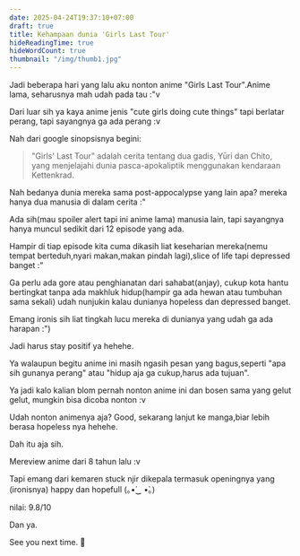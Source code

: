 ```yaml
---
date: 2025-04-24T19:37:10+07:00
draft: true
title: Kehampaan dunia 'Girls Last Tour'
hideReadingTime: true
hideWordCount: true
thumbnail: "/img/thumb1.jpg"
---
```


Jadi beberapa hari yang lalu aku nonton anime "Girls Last Tour".Anime lama, seharusnya mah udah pada tau :"v 
 
Dari luar sih ya kaya anime jenis "cute girls doing cute things" tapi berlatar perang, tapi sayangnya ga ada perang :v

Nah dari google sinopsisnya begini: 

> "Girls' Last Tour" adalah cerita tentang dua gadis, Yūri dan Chito, yang menjelajahi dunia pasca-apokaliptik menggunakan kendaraan Kettenkrad.  

Nah bedanya dunia mereka sama  post-appocalypse yang lain apa? mereka hanya dua manusia di dalam cerita :"

Ada sih(mau spoiler alert tapi ini anime lama) manusia lain, tapi sayangnya hanya muncul sedikit dari 12 episode yang ada.

Hampir di tiap episode kita cuma dikasih liat keseharian mereka(nemu tempat berteduh,nyari makan,makan pindah lagi),slice of life tapi depressed banget :"

Ga perlu ada gore atau penghianatan dari sahabat(anjay), cukup kota hantu bertingkat tanpa ada makhluk hidup(hampir ga ada hewan atau tumbuhan sama sekali) udah nunjukin kalau dunianya hopeless dan depressed banget.

Emang ironis sih liat tingkah lucu mereka di dunianya yang udah ga ada harapan :")

Jadi harus stay positif ya hehehe.

Ya walaupun begitu anime ini masih ngasih pesan yang bagus,seperti "apa sih gunanya perang" atau "hidup aja ga cukup,harus ada tujuan".

Ya jadi kalo kalian blom pernah nonton anime ini dan bosen sama yang gelut gelut, mungkin bisa dicoba nonton :v

Udah nonton animenya aja? Good, sekarang lanjut ke manga,biar lebih berasa hopeless nya hehehe.

Dah itu aja sih.

Mereview anime dari 8 tahun lalu :v

Tapi emang dari kemaren stuck njir dikepala termasuk openingnya yang (ironisnya) happy dan hopefull (｡•́‿ •̀｡)

nilai: 9.8/10

Dan ya.

See you next time. 👋

